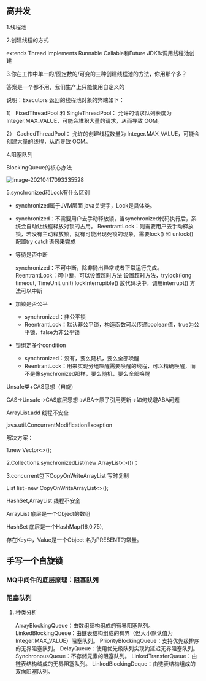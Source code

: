## 高并发

1.线程池

2.创建线程的方式

extends Thread implements Runnable   Callable和Future JDK8:调用线程池创建

3.你在工作中单一的/固定数的/可变的三种创建线程池的方法，你用那个多？

答案是一个都不用，我们生产上只能使用自定义的

说明：Executors 返回的线程池对象的弊端如下：

1） FixedThreadPool 和 SingleThreadPool： 允许的请求队列长度为 Integer.MAX_VALUE，可能会堆积大量的请求，从而导致 OOM。

2） CachedThreadPool： 允许的创建线程数量为 Integer.MAX_VALUE，可能会创建大量的线程，从而导致 OOM。

4.阻塞队列

BlockingQueue的核心办法

![image-20210417093335528](C:\Users\dell\AppData\Roaming\Typora\typora-user-images\image-20210417093335528.png)

5.synchronized和Lock有什么区别

- synchronized属于JVM层面 java关键字，Lock是具体类。

- synchronized：不需要用户去手动释放锁，当synchronized代码执行后，系统会自动让线程释放对锁的占用。
  ReentrantLock：则需要用户去手动释放锁，若没有主动释放锁，就有可能出现死锁的现象，需要lock() 和 unlock() 配置try catch语句来完成

- 等待是否中断

  synchronized：不可中断，除非抛出异常或者正常运行完成。
  ReentrantLock：可中断，可以设置超时方法
  设置超时方法，trylock(long timeout, TimeUnit unit)
  lockInterrupible() 放代码块中，调用interrupt() 方法可以中断

- 加锁是否公平

  - synchronized：非公平锁
  - ReentrantLock：默认非公平锁，构造函数可以传递boolean值，true为公平锁，false为非公平锁

- 锁绑定多个condition

  - synchronized：没有，要么随机，要么全部唤醒
  - ReentrantLock：用来实现分组唤醒需要唤醒的线程，可以精确唤醒，而不是像synchronized那样，要么随机，要么全部唤醒



Unsafe类+CAS思想（自旋)

CAS->Unsafe->CAS底层思想->ABA->原子引用更新->如何规避ABA问题

ArrayList.add 线程不安全

java.util.ConcurrentModificationException



解决方案：

1.new Vector<>();

2.Collections.synchronizedList(new ArrayList<>())；

3.concurrent包下CopyOnWriteArrayList  写时复制

List<String> list=new CopyOnWriteArrayList<>();



HashSet,ArrayList 线程不安全 

ArrayList 底层是一个Object的数组

HashSet 底层是一个HashMap(16,0.75),

存在Key中，Value是一个Object 名为PRESENT的常量。



## 手写一个自旋锁





### MQ中间件的底层原理：阻塞队列

### 阻塞队列

1. 种类分析

   ArrayBlockingQueue：由数组结构组成的有界阻塞队列。
   LinkedBlockingQueue：由链表结构组成的有界（但大小默认值为Integer.MAX_VALUE）阻塞队列。
   PriorityBlockingQueue：支持优先级排序的无界阻塞队列。
   DelayQueue：使用优先级队列实现妁延迟无界阻塞队列。
   SynchronousQueue：不存储元素的阻塞队列。
   LinkedTransferQueue：由链表结构绒成的无界阻塞队列。
   LinkedBlockingDeque：由链表结构组成的双向阻塞队列。